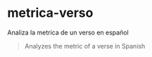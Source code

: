 # metrica-verso

Analiza la metrica de un verso en español

> Analyzes the metric of a verse in Spanish

